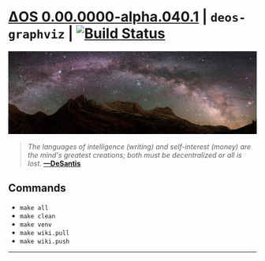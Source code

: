 # [ΔOS 0.00.0000-alpha.040.1][000] | `deos-graphviz` | [![Build Status][001]][002]

[![var/assets/img/self-header.jpg][003]](https://github.com/libdeos/deos-graphviz/wiki)

> *The languages of intelligence (writing) and self-interest (money) are the*
> *mind's greatest creations; both must be decentralized or all is lost.*
> **[—DeSantis][004]**

## Commands

* `make all`
* `make clean`
* `make venv`
* `make wiki.pull`
* `make wiki.push`

---

[000]: https://libdeos.github.io/deos-graphviz/
[001]: https://travis-ci.org/libdeos/deos-graphviz.svg?branch=master
[002]: https://travis-ci.org/libdeos/deos-graphviz
[003]: var/assets/self-header.jpg
[004]: https://twitter.com/desantis/status/795023340704595968
